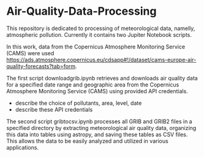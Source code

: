 # Air-Quality-Data-Processing

This repository is dedicated to processing of meteorological data, namelly, atmospheric pollution. 
Currently it contains two Jupiter Notebook scripts.

In this work, data from the Copernicus Atmosphere Monitoring Service (CAMS) were used https://ads.atmosphere.copernicus.eu/cdsapp#!/dataset/cams-europe-air-quality-forecasts?tab=form.

The first script downloadgrib.ipynb retrieves and downloads air quality data for a specified date range and geographic area from the Copernicus Atmosphere Monitoring Service (CAMS) using provided API credentials.

- describe the choice of pollutants, area, level, date
- describe these API credentials

The second script gribtocsv.ipynb processes all GRIB and GRIB2 files in a specified directory by extracting meteorological air quality data, organizing this data into tables using astropy, and saving these tables as CSV files. This allows the data to be easily analyzed and utilized in various applications.

